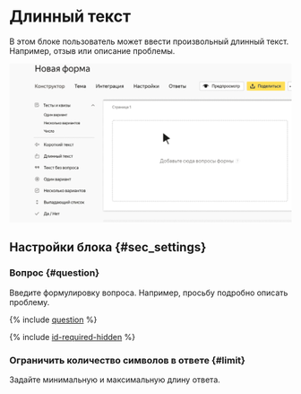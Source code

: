 # Длинный текст

В этом блоке пользователь может ввести произвольный длинный текст. Например, отзыв или описание проблемы.

![](../../_assets/forms/tutorial-long-text.gif)

## Настройки блока {#sec_settings}

### Вопрос {#question}

Введите формулировку вопроса. Например, просьбу подробно описать проблему.

{% include [question](../../_includes/forms/question.md) %}

{% include [id-required-hidden](../../_includes/forms/id-required-hidden.md) %}

### Ограничить количество символов в ответе {#limit}

Задайте минимальную и максимальную длину ответа.

